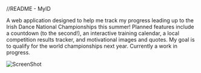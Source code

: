 //README - MyID

A web application designed to help me track my progress leading up to the Irish Dance National Championships this summer! Planned features include a countdown (to the second!), an interactive training calendar, a local competition results tracker, and motivational images and quotes. My goal is to qualify for the world championships next year. Currently a work in progress.

![ScreenShot](https://raw.github.com/lwalker5/MyID/master/assets/screenshot.png)
